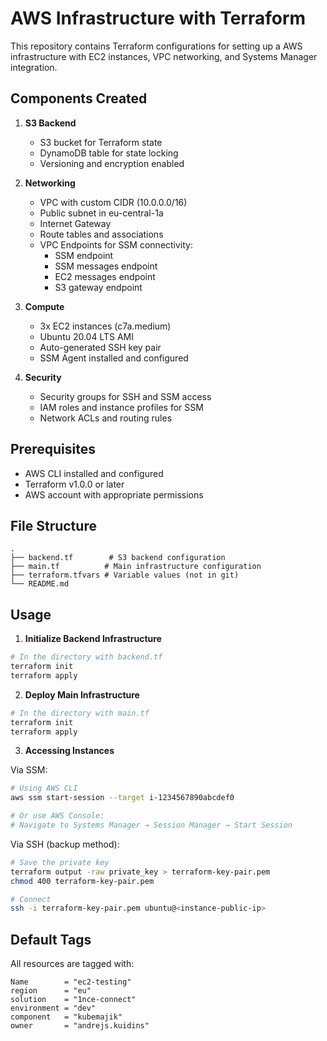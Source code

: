 # AWS Infrastructure with Terraform

This repository contains Terraform configurations for setting up a AWS infrastructure with EC2 instances, VPC networking, and Systems Manager integration.

## Components Created

1. **S3 Backend**
   - S3 bucket for Terraform state
   - DynamoDB table for state locking
   - Versioning and encryption enabled

2. **Networking**
   - VPC with custom CIDR (10.0.0.0/16)
   - Public subnet in eu-central-1a
   - Internet Gateway
   - Route tables and associations
   - VPC Endpoints for SSM connectivity:
     - SSM endpoint
     - SSM messages endpoint
     - EC2 messages endpoint
     - S3 gateway endpoint

3. **Compute**
   - 3x EC2 instances (c7a.medium)
   - Ubuntu 20.04 LTS AMI
   - Auto-generated SSH key pair
   - SSM Agent installed and configured

4. **Security**
   - Security groups for SSH and SSM access
   - IAM roles and instance profiles for SSM
   - Network ACLs and routing rules

## Prerequisites

- AWS CLI installed and configured
- Terraform v1.0.0 or later
- AWS account with appropriate permissions

## File Structure

```
.
├── backend.tf        # S3 backend configuration
├── main.tf          # Main infrastructure configuration
├── terraform.tfvars # Variable values (not in git)
└── README.md
```

## Usage

1. **Initialize Backend Infrastructure**
```bash
# In the directory with backend.tf
terraform init
terraform apply
```

2. **Deploy Main Infrastructure**
```bash
# In the directory with main.tf
terraform init
terraform apply
```

3. **Accessing Instances**

Via SSM:
```bash
# Using AWS CLI
aws ssm start-session --target i-1234567890abcdef0

# Or use AWS Console:
# Navigate to Systems Manager → Session Manager → Start Session
```

Via SSH (backup method):
```bash
# Save the private key
terraform output -raw private_key > terraform-key-pair.pem
chmod 400 terraform-key-pair.pem

# Connect
ssh -i terraform-key-pair.pem ubuntu@<instance-public-ip>
```

## Default Tags

All resources are tagged with:
```
Name        = "ec2-testing"
region      = "eu"
solution    = "1nce-connect"
environment = "dev"
component   = "kubemajik"
owner       = "andrejs.kuidins"
```
